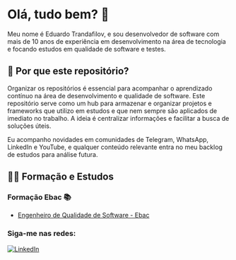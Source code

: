 # Olá, tudo bem? 👋

Meu nome é Eduardo Trandafilov, e sou desenvolvedor de software com mais de 10 anos de experiência em desenvolvimento na área de tecnologia e focando estudos em qualidade de software e testes.

## 📌 Por que este repositório?
Organizar os repositórios é essencial para acompanhar o aprendizado contínuo na área de desenvolvimento e qualidade de software. Este repositório serve como um hub para armazenar e organizar projetos e frameworks que utilizo em estudos e que nem sempre são aplicados de imediato no trabalho. A ideia é centralizar informações e facilitar a busca de soluções úteis.

Eu acompanho novidades em comunidades de Telegram, WhatsApp, LinkedIn e YouTube, e qualquer conteúdo relevante entra no meu backlog de estudos para análise futura.

## 🧑‍🎓 Formação e Estudos

### Formação Ebac 📚
- [Engenheiro de Qualidade de Software - Ebac](https://github.com/eduardotrandafilov/eduardotrandafilov)

### Siga-me nas redes:
[![LinkedIn](https://badgen.net/badge/Linkedin/eduardotrandafilov?icon=linkedin)](https://www.linkedin.com/in/eduardotrandafilov/)

